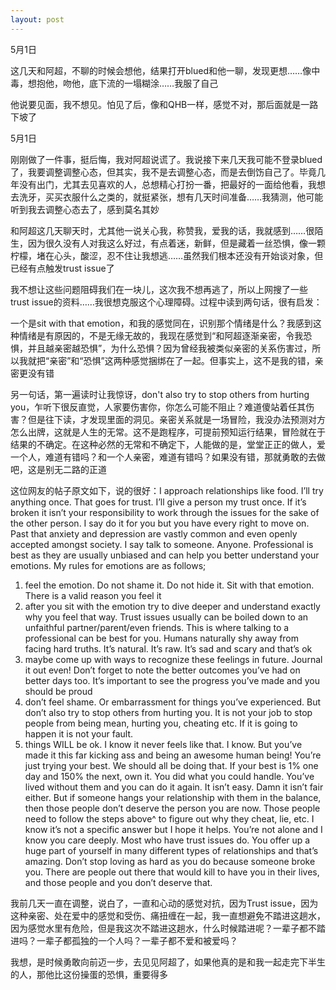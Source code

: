 ```yaml
---
layout: post
---
```

5月1日

这几天和阿超，不聊的时候会想他，结果打开blued和他一聊，发现更想……像中毒，想抱他，吻他，底下流的一塌糊涂……我服了自己

他说要见面，我不想见。怕见了后，像和QHB一样，感觉不对，那后面就是一路下坡了

5月1日

刚刚做了一件事，挺后悔，我对阿超说谎了。我说接下来几天我可能不登录blued了，我要调整调整心态，但其实，我不是去调整心态，而是去倒饬自己了。毕竟几年没有出门，尤其去见喜欢的人，总想精心打扮一番，把最好的一面给他看，我想去洗牙，买买衣服什么之类的，就挺紧张，想有几天时间准备……我猜测，他可能听到我去调整心态去了，感到莫名其妙

和阿超这几天聊天时，尤其他一说关心我，称赞我，爱我的话，我就感到……很陌生，因为很久没有人对我这么好过，有点着迷，新鲜，但是藏着一丝恐惧，像一颗柠檬，堵在心头，酸涩，忍不住让我想逃……虽然我们根本还没有开始谈对象，但已经有点触发trust issue了

我不想让这些问题阻碍我们在一块儿，这次我不想再逃了，所以上网搜了一些trust issue的资料……我很想克服这个心理障碍。过程中读到两句话，很有启发：

一个是sit with that emotion，和我的感觉同在，识别那个情绪是什么？我感到这种情绪是有原因的，不是无缘无故的，我现在感觉到“和阿超逐渐亲密，令我恐惧，并且越亲密越恐惧”，为什么恐惧？因为曾经我被类似亲密的关系伤害过，所以我就把“亲密”和“恐惧”这两种感觉捆绑在了一起。但事实上，这不是我的错，亲密更没有错

另一句话，第一遍读时让我惊讶，don't also try to stop others from hurting you，乍听下很反直觉，人家要伤害你，你怎么可能不阻止？难道傻站着任其伤害？但是往下读，才发现里面的洞见。亲密关系就是一场冒险，我没办法预测对方怎么出牌，这就是人生的无常。这不是跑程序，可提前预知运行结果，冒险就在于结果的不确定。在这种必然的无常和不确定下，人能做的是，堂堂正正的做人，爱一个人，难道有错吗？和一个人亲密，难道有错吗？如果没有错，那就勇敢的去做吧，这是别无二路的正道

这位网友的帖子原文如下，说的很好：I approach relationships like food. I’ll try anything once. That goes for trust. I’ll give a person my trust once. If it’s broken it isn’t your responsibility to work through the issues for the sake of the other person. I say do it for you but you have every right to move on. Past that anxiety and depression are vastly common and even openly accepted amongst society. I say talk to someone. Anyone. Professional is best as they are usually unbiased and can help you better understand your emotions.
My rules for emotions are as follows;
1) feel the emotion. Do not shame it. Do not hide it. Sit with that emotion. There is a valid reason you feel it
2) after you sit with the emotion try to dive deeper and understand exactly why you feel that way. Trust issues usually can be boiled down to an unfaithful partner/parent/even friends. This is where talking to a professional can be best for you. Humans naturally shy away from facing hard truths. It’s natural. It’s raw. It’s sad and scary and that’s ok
3) maybe come up with ways to recognize these feelings in future. Journal it out even! Don’t forget to note the better outcomes you’ve had on better days too. It’s important to see the progress you’ve made and you should be proud
4) don’t feel shame. Or embarrassment for things you’ve experienced. But don’t also try to stop others from hurting you. It is not your job to stop people from being mean, hurting you, cheating etc. If it is going to happen it is not your fault.
5) things WILL be ok. I know it never feels like that. I know. But you’ve made it this far kicking ass and being an awesome human being! You’re just trying your best. We should all be doing that. If your best is 1% one day and 150% the next, own it. You did what you could handle. You’ve lived without them and you can do it again. It isn’t easy. Damn it isn’t fair either. But if someone hangs your relationship with them in the balance, then those people don’t deserve the person you are now. Those people need to follow the steps above^ to figure out why they cheat, lie, etc.
I know it’s not a specific answer but I hope it helps. You’re not alone and I know you care deeply. Most who have trust issues do. You offer up a huge part of yourself in many different types of relationships and that’s amazing. Don’t stop loving as hard as you do because someone broke you. There are people out there that would kill to have you in their lives, and those people and you don’t deserve that.

我前几天一直在调整，说白了，一直和心动的感觉对抗，因为Trust issue，因为这种亲密、处在爱中的感觉和受伤、痛扭缠在一起，我一直想避免不踏进这趟水，因为感觉水里有危险，但是我这次不踏进这趟水，什么时候踏进呢？一辈子都不踏进吗？一辈子都孤独的一个人吗？一辈子都不爱和被爱吗？

我想，是时候勇敢向前迈一步，去见见阿超了，如果他真的是和我一起走完下半生的人，那他比这份操蛋的恐惧，重要得多


